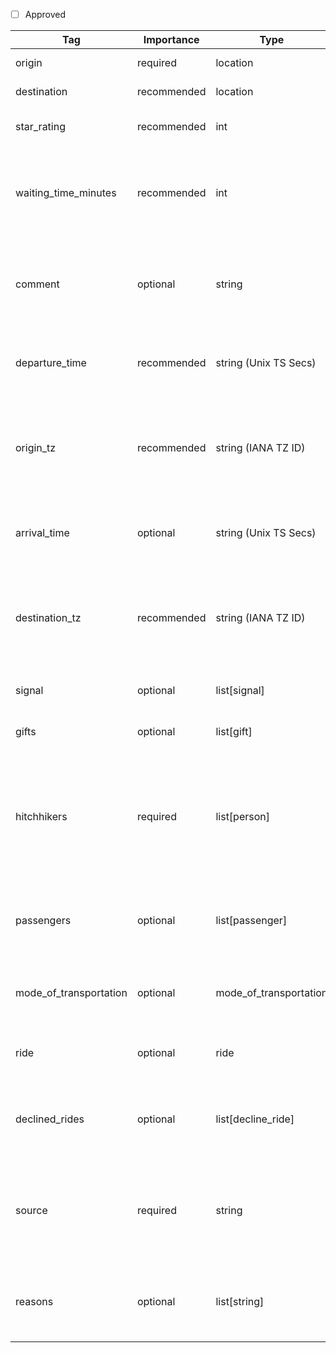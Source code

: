 - [ ] Approved


| Tag                  | Importance   | Type                | Description                                                                                                         | Enum           | Example |
|----------------------|--------------|---------------------|---------------------------------------------------------------------------------------------------------------------|----------------|---------|
| origin                | required  | location            | Starting location of the hitchhiking ride.                                                                             |                |
| destination          | recommended  | location            | Destination of the hitchhiking ride.                                                                                |                |
| star_rating          | recommended  | int                 | Very subjective rating of the spot where the ride started.                                                          | 1, 2, 3, 4, 5  |
| waiting_time_minutes | recommended  | int                 | Positive integer indicating the timespan from when rides were first solicited until the hitchhiker got their ride.  |                |
| comment              | optional  | string              | Any free-form comment about the starting location, destination or the entire ride. Preferrably in English language.                                 |                |
| departure_time           | recommended  | string (Unix TS Secs)  | Departure time when the ride started from `origin` in UTC timestamp (seconds) format.                |                |
| origin_tz           | recommended  | string (IANA TZ ID)  |  IANA Timezone ID of the origin (e.g., "America/New_York") for accurate local time display. Required if `departure_time` is present.              |                |
| arrival_time         | optional  | string (Unix TS Secs)  | Arrival time when the ride ended in `destination` in UTC timestamp (seconds) format.|                |
| destination_tz           | recommended  | string (IANA TZ ID)  |  IANA Timezone ID of the destination (e.g., "America/New_York") for accurate local time display. Required if `arrival_time` is present.          |                |
| signal               | optional  | list[signal]            | Information about the method used to get the ride                                                                   |                |
| gifts                 | optional  | list[gift]          | Possible gift that the hitchhiker received from the passengers.                                                     |                |
| hitchhikers          | required  | list[person]        | Most often a description of a solo-hitchhiker but also caters for couples or groups of hitchhikers. To convey not more than the number of hitchhikers use empty `person` objects.                |                |
| passengers           | optional  | list[passenger]     | List of passengers in the vehicle not including the hitchhiker, putting specific emphasize on the driver.           |                |
| mode_of_transportation              | optional  | mode_of_transportation    | Information about the vehicle that was used for the ride. In rarer cases this could be a plane or boat as well.           |                |
| ride                 | optional  | ride                | Information about the ride of the car beyond the hitchhiker's ride.                                                 |                |
| declined_rides       | optional  | list[decline_ride]  | Information about rides that were offered to the hitchhiker but that were declined by the them.                     |                |
| source       | required  | string  | Source of this record by URL of the application. Or "private" if the records stem from an independently and individually collected source.               |                |
| reasons       | optional  | list[string]  | Reason for the hitchhiking ride.        | commute, holiday, sport, financial, social_exchange, cultural_exchange, recreational, environmental             |
